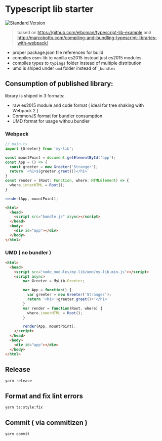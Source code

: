 # Typescript lib starter

[![Standard Version](https://img.shields.io/badge/release-standard%20version-brightgreen.svg)](https://github.com/conventional-changelog/standard-version)


> based on https://github.com/elboman/typescript-lib-example and http://marcobotto.com/compiling-and-bundling-typescript-libraries-with-webpack/

- proper package.json file references for build
- compiles esm-lib to vanilla es2015 instead just es2015 modules
- compiles types to `typings` folder instead of multiple distribution
- umd is shiped under `umd` folder instead of `_bundles`

## Consumption of published library:

library is shiped in 3 formats:

- raw es2015 module and code format ( ideal for tree shaking with Webpack 2 )
- CommonJS format for bundler consumption
- UMD format for usage withou bundler

### Webpack

```ts
// main.ts
import {Greeter} from 'my-lib';

const mountPoint = document.getElementById('app');
const App = () => {
  const greeter = new Greeter('Stranger');
  return `<h1>${greeter.greet()}</h1>`
}
const render = (Root: Function, where: HTMLElement) => {
  where.innerHTML = Root();
}

render(App, mountPoint);
```

```html
<html>
  <head>
    <script src="bundle.js" async></script>
  </head>
  <body>
    <div id="app"></div>
  </body>
</html>
```

### UMD ( no bundler )

```html
<html>
  <head>
    <script src="node_modules/my-lib/umd/my-lib.min.js"></script>
    <script async>
        var Greeter = MyLib.Greeter;

        var App = function() {
          var greeter = new Greeter('Stranger');
          return '<h1>'+greeter.greet()+'</h1>'
        }
        var render = function(Root, where) {
          where.innerHTML = Root();
        }

        render(App, mountPoint);
    </script>
  </head>
  <body>
    <div id="app"></div>
  </body>
</html>
```

## Release

`yarn release`

## Format and fix lint errors

`yarn ts:style:fix`

## Commit ( via commitizen )

`yarn commit`
